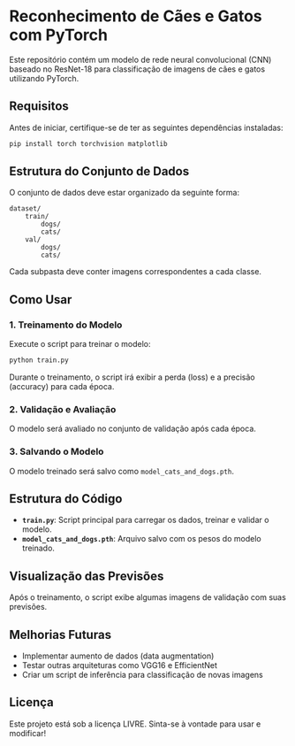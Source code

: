 # Reconhecimento de Cães e Gatos com PyTorch

Este repositório contém um modelo de rede neural convolucional (CNN) baseado no ResNet-18 para classificação de imagens de cães e gatos utilizando PyTorch.

## Requisitos
Antes de iniciar, certifique-se de ter as seguintes dependências instaladas:

```bash
pip install torch torchvision matplotlib
```

## Estrutura do Conjunto de Dados
O conjunto de dados deve estar organizado da seguinte forma:

```
dataset/
    train/
        dogs/
        cats/
    val/
        dogs/
        cats/
```

Cada subpasta deve conter imagens correspondentes a cada classe.

## Como Usar

### 1. Treinamento do Modelo
Execute o script para treinar o modelo:

```bash
python train.py
```

Durante o treinamento, o script irá exibir a perda (loss) e a precisão (accuracy) para cada época.

### 2. Validação e Avaliação
O modelo será avaliado no conjunto de validação após cada época.

### 3. Salvando o Modelo
O modelo treinado será salvo como `model_cats_and_dogs.pth`.

## Estrutura do Código

- **`train.py`**: Script principal para carregar os dados, treinar e validar o modelo.
- **`model_cats_and_dogs.pth`**: Arquivo salvo com os pesos do modelo treinado.

## Visualização das Previsões
Após o treinamento, o script exibe algumas imagens de validação com suas previsões.

## Melhorias Futuras
- Implementar aumento de dados (data augmentation)
- Testar outras arquiteturas como VGG16 e EfficientNet
- Criar um script de inferência para classificação de novas imagens

## Licença
Este projeto está sob a licença LIVRE. Sinta-se à vontade para usar e modificar!

